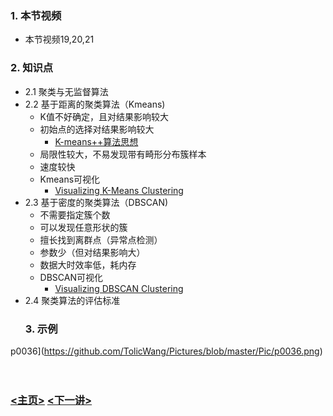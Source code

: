 ### 1. 本节视频
- 本节视频19,20,21
### 2. 知识点
- 2.1 聚类与无监督算法
- 2.2 基于距离的聚类算法（Kmeans)
    - K值不好确定，且对结果影响较大
    - 初始点的选择对结果影响较大
        - [K-means++算法思想](https://blog.csdn.net/The_lastest/article/details/78288955)
    - 局限性较大，不易发现带有畸形分布簇样本
    - 速度较快
    - Kmeans可视化
        - [Visualizing K-Means Clustering](https://www.naftaliharris.com/blog/visualizing-k-means-clustering/)
- 2.3 基于密度的聚类算法（DBSCAN)
    - 不需要指定簇个数
    - 可以发现任意形状的簇
    - 擅长找到离群点（异常点检测）
    - 参数少（但对结果影响大）
    - 数据大时效率低，耗内存
    - DBSCAN可视化
        - [Visualizing DBSCAN Clustering](https://www.naftaliharris.com/blog/visualizing-dbscan-clustering/)
- 2.4 聚类算法的评估标准
  ### 3. 示例
p0036](https://github.com/TolicWang/Pictures/blob/master/Pic/p0036.png)<br>
<br>
<br>
 ### [<主页>](../README.md) [<下一讲>](../Lecture_09/README.md)